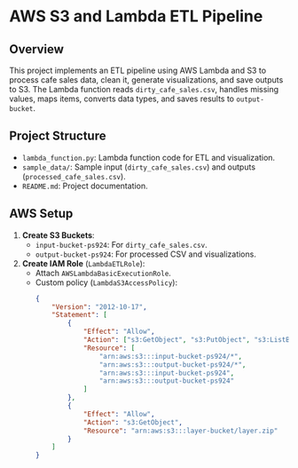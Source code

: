 # AWS S3 and Lambda ETL Pipeline

## Overview
This project implements an ETL pipeline using AWS Lambda and S3 to process cafe sales data, clean it, generate visualizations, and save outputs to S3. The Lambda function reads `dirty_cafe_sales.csv`, handles missing values, maps items, converts data types, and saves results to `output-bucket`.

## Project Structure
- `lambda_function.py`: Lambda function code for ETL and visualization.
- `sample_data/`: Sample input (`dirty_cafe_sales.csv`) and outputs (`processed_cafe_sales.csv`).
- `README.md`: Project documentation.

## AWS Setup
1. **Create S3 Buckets**:
   - `input-bucket-ps924`: For `dirty_cafe_sales.csv`.
   - `output-bucket-ps924`: For processed CSV and visualizations.
2. **Create IAM Role** (`LambdaETLRole`):
   - Attach `AWSLambdaBasicExecutionRole`.
   - Custom policy (`LambdaS3AccessPolicy`):
     ```json
     {
         "Version": "2012-10-17",
         "Statement": [
             {
                 "Effect": "Allow",
                 "Action": ["s3:GetObject", "s3:PutObject", "s3:ListBucket"],
                 "Resource": [
                     "arn:aws:s3:::input-bucket-ps924/*",
                     "arn:aws:s3:::output-bucket-ps924/*",
                     "arn:aws:s3:::input-bucket-ps924",
                     "arn:aws:s3:::output-bucket-ps924"
                 ]
             },
             {
                 "Effect": "Allow",
                 "Action": "s3:GetObject",
                 "Resource": "arn:aws:s3:::layer-bucket/layer.zip"
             }
         ]
     }
